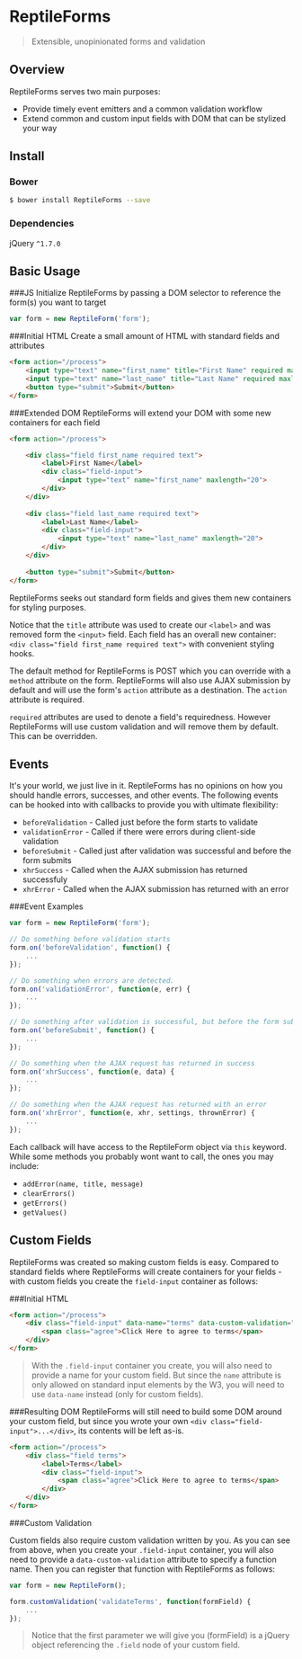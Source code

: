 # ReptileForms
> Extensible, unopinionated forms and validation

## Overview
ReptileForms serves two main purposes:
- Provide timely event emitters and a common validation workflow
- Extend common and custom input fields with DOM that can be stylized your way

## Install
### Bower
```sh
$ bower install ReptileForms --save
```
### Dependencies
jQuery `^1.7.0`

## Basic Usage
###JS
Initialize ReptileForms by passing a DOM selector to reference the form(s) you want to target
```js
var form = new ReptileForm('form');
```
###Initial HTML
Create a small amount of HTML with standard fields and attributes
```html
<form action="/process">
	<input type="text" name="first_name" title="First Name" required maxlength="20">
	<input type="text" name="last_name" title="Last Name" required maxlength="20">
	<button type="submit">Submit</button>
</form>
```
###Extended DOM
ReptileForms will extend your DOM with some new containers for each field
```html
<form action="/process">

	<div class="field first_name required text">
		<label>First Name</label>
		<div class="field-input">
			<input type="text" name="first_name" maxlength="20">
		</div>
	</div>
	
	<div class="field last_name required text">
		<label>Last Name</label>
		<div class="field-input">
			<input type="text" name="last_name" maxlength="20">
		</div>
	</div>
	
	<button type="submit">Submit</button>
</form>
```
ReptileForms seeks out standard form fields and gives them new containers for styling purposes.

Notice that the `title` attribute was used to create our `<label>` and was removed form the `<input>` field. Each field has an overall new container: `<div class="field first_name required text">` with convenient styling hooks.

The default method for ReptileForms is POST which you can override with a `method` attribute on the form. ReptileForms will also use AJAX submission by default and will use the form's `action` attribute as a destination. The `action` attribute is required. 

`required` attributes are used to denote a field's requiredness. However ReptileForms will use custom validation and will remove them by default. This can be overridden.

## Events
It's your world, we just live in it. ReptileForms has no opinions on how you should handle errors, successes, and other events. The following events can be hooked into with callbacks to provide you with ultimate flexibility:
- `beforeValidation` - Called just before the form starts to validate
- `validationError` - Called if there were errors during client-side validation
- `beforeSubmit` - Called just after validation was successful and before the form submits
- `xhrSuccess` - Called when the AJAX submission has returned successfuly 
- `xhrError` - Called when the AJAX submission has returned with an error

###Event Examples
```js
var form = new ReptileForm('form');

// Do something before validation starts
form.on('beforeValidation', function() {
	...
});

// Do something when errors are detected.
form.on('validationError', function(e, err) {
	...
});

// Do something after validation is successful, but before the form submits.
form.on('beforeSubmit', function() {
	...
});

// Do something when the AJAX request has returned in success
form.on('xhrSuccess', function(e, data) {
	...
});

// Do something when the AJAX request has returned with an error
form.on('xhrError', function(e, xhr, settings, thrownError) {
	...
});
```
Each callback will have access to the ReptileForm object via `this` keyword. While some methods you probably wont want to call, the ones you may include:

- `addError(name, title, message)`
- `clearErrors()`
- `getErrors()`
- `getValues()`

## Custom Fields
ReptileForms was created so making custom fields is easy. Compared to standard fields where ReptileForms will create containers for your fields - with custom fields you create the `field-input` container as follows:

###Initial HTML
```html
<form action="/process">
	<div class="field-input" data-name="terms" data-custom-validation="validateTerms" title="Terms">
		<span class="agree">Click Here to agree to terms</span>
	</div>
</form>
```
> With the `.field-input` container you create, you will also need to provide a name for your custom field. But since the `name` attribute is only allowed on standard input elements by the W3, you will need to use `data-name` instead (only for custom fields). 

###Resulting DOM
ReptileForms will still need to build some DOM around your custom field, but since you wrote your own  `<div class="field-input">...</div>`, its contents will be left as-is.
```html
<form action="/process">
	<div class="field terms">
		<label>Terms</label>
		<div class="field-input">
			<span class="agree">Click Here to agree to terms</span>
		</div>
	</div>
</form>
```
###Custom Validation

Custom fields also require custom validation written by you. As you can see from above, when you create your `.field-input` container, you will also need to provide a `data-custom-validation` attribute to specify a function name. Then you can register that function with ReptileForms as follows:
```js
var form = new ReptileForm();

form.customValidation('validateTerms', function(formField) {
	...
});
```
> Notice that the first parameter we will give you (formField) is a jQuery object referencing the `.field` node of your custom field. 
